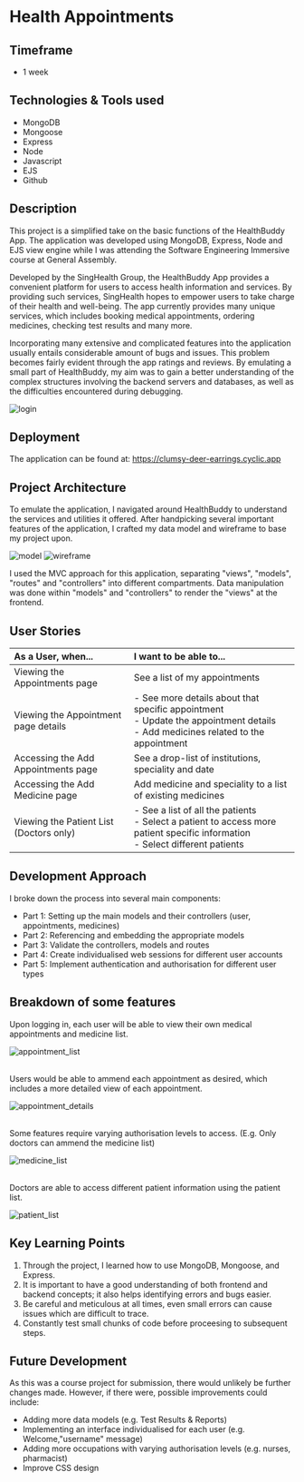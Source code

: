 # Health Appointments

## Timeframe
  * 1 week

## Technologies & Tools used
  * MongoDB
  * Mongoose
  * Express
  * Node
  * Javascript
  * EJS
  * Github

## Description
This project is a simplified take on the basic functions of the HealthBuddy App. The application was developed using MongoDB, Express, Node and EJS view engine while I was attending the Software Engineering Immersive course at General Assembly.

Developed by the SingHealth Group, the HealthBuddy App provides a convenient platform for users to access health information and services. By providing such services, SingHealth hopes to empower users to take charge of their health and well-being. The app currently provides many unique services, which includes booking medical appointments, ordering medicines, checking test results and many more.

Incorporating many extensive and complicated features into the application usually entails considerable amount of bugs and issues. This problem becomes fairly evident through the app ratings and reviews. By emulating a small part of HealthBuddy, my aim was to gain a better understanding of the complex structures involving the backend servers and databases, as well as the difficulties encountered during debugging.

![login](readme_resources/Login.png)


## Deployment
The application can be found at:
https://clumsy-deer-earrings.cyclic.app


## Project Architecture
To emulate the application, I navigated around HealthBuddy to understand the services and utilities it offered. After handpicking several important features of the application, I crafted my data model and wireframe to base my project upon.

![model](readme_resources/model.jpg)
![wireframe](readme_resources/wireframe.jpg)

I used the MVC approach for this application, separating "views", "models", "routes" and "controllers" into different compartments. Data manipulation was done within "models" and "controllers" to render the "views" at the frontend.



## User Stories
| As a User, when...                       |  I want to be able to...                
| :--------------------------------------- |:-----------------------------------------------|
| Viewing the Appointments page            |  See a list of my appointments                 
| Viewing the Appointment page details     |  - See more details about that specific appointment<br>- Update the appointment details<br>- Add medicines related to the appointment
| Accessing the Add Appointments page      |  See a drop-list of institutions, speciality and date
| Accessing the Add Medicine page          |  Add medicine and speciality to a list of existing medicines
| Viewing the Patient List (Doctors only)  |  - See a list of all the patients<br>- Select a patient to access more patient specific information<br>- Select different patients


## Development Approach
I broke down the process into several main components:
  * Part 1: Setting up the main models and their controllers (user, appointments, medicines)
  * Part 2: Referencing and embedding the appropriate models 
  * Part 3: Validate the controllers, models and routes
  * Part 4: Create individualised web sessions for different user accounts
  * Part 5: Implement authentication and authorisation for different user types



## Breakdown of some features
Upon logging in, each user will be able to view their own medical appointments and medicine list.

![appointment_list](readme_resources/Appointment_List.png)

<br>
Users would be able to ammend each appointment as desired, which includes a more detailed view of each appointment.

![appointment_details](readme_resources/Appointment_Detail.png)

<br>
Some features require varying authorisation levels to access. (E.g. Only doctors can ammend the medicine list)

![medicine_list](readme_resources/Medicine_List.png)

<br>
Doctors are able to access different patient information using the patient list.

![patient_list](readme_resources/Patient_List.png)


## Key Learning Points
  1. Through the project, I learned how to use MongoDB, Mongoose, and Express.
  2. It is important to have a good understanding of both frontend and backend concepts; it also helps identifying errors and bugs easier.
  3. Be careful and meticulous at all times, even small errors can cause issues which are difficult to trace.
  4. Constantly test small chunks of code before proceesing to subsequent steps.


## Future Development
As this was a course project for submission, there would unlikely be further changes made. However, if there were, possible improvements could include: 
  * Adding more data models (e.g. Test Results & Reports)
  * Implementing an interface individualised for each user (e.g. Welcome,"username" message)
  * Adding more occupations with varying authorisation levels (e.g. nurses, pharmacist)
  * Improve CSS design
